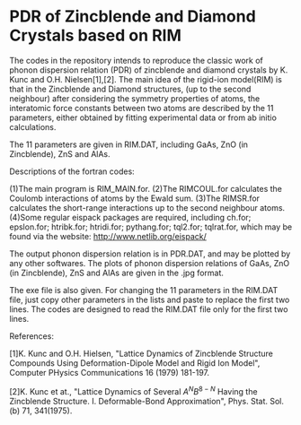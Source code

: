 # PDR of Zincblende and Diamond Crystals based on RIM
The codes in the repository intends to reproduce the classic work of phonon dispersion relation (PDR) of zincblende and diamond crystals by K. Kunc and O.H. Nielsen[1],[2].
The main idea of the rigid-ion model(RIM) is that in the Zincblende and Diamond structures, (up to the second neighbour) after considering the symmetry properties of atoms, the interatomic force constants between two atoms are described by the 11 parameters, either obtained by fitting experimental data or from ab initio calculations.

The 11 parameters are given in RIM.DAT, including GaAs, ZnO (in Zincblende), ZnS and AlAs.

Descriptions of the fortran codes:

(1)The main program is RIM_MAIN.for.
(2)The RIMCOUL.for calculates the Coulomb interactions of atoms by the Ewald sum.
(3)The RIMSR.for calculates the short-range interactions up to the second neighbour atoms. 
(4)Some regular eispack packages are required, including
	ch.for; 
	epslon.for; 
	htribk.for; 
	htridi.for; 
	pythang.for; 
	tql2.for; 
	tqlrat.for, which may be found via the website: http://www.netlib.org/eispack/

The output phonon dispersion relation is in PDR.DAT, and may be plotted by any other softwares. The plots of phonon dispersion relations of GaAs, ZnO (in Zincblende), ZnS and AlAs are given in the .jpg format.

The exe file is also given. For changing the 11 parameters in the RIM.DAT file, just copy other parameters in the lists and paste to replace the first two lines. The codes are designed to read the RIM.DAT file only for the first two lines.

References:

[1]K. Kunc and O.H. Hielsen, "Lattice Dynamics of Zincblende Structure Compounds Using Deformation-Dipole Model and Rigid Ion Model", Computer PHysics Communications 16 (1979) 181-197.

[2]K. Kunc et at., "Lattice Dynamics of Several $A^{N}B^{8-N}$ Having the Zincblende Structure. I. Deformable-Bond Approximation", Phys. Stat. Sol. (b) 71, 341(1975).
